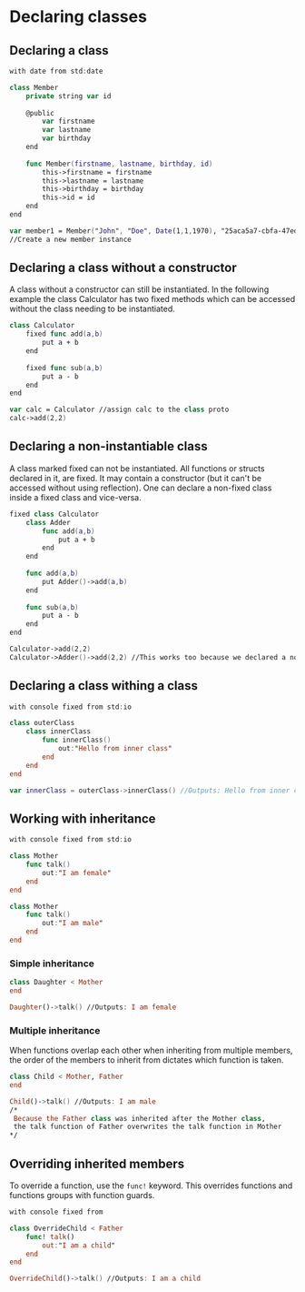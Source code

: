 # Declaring classes

## Declaring a class

```swift
with date from std:date

class Member
    private string var id
    
    @public
        var firstname
        var lastname
        var birthday
    end
    
    func Member(firstname, lastname, birthday, id)
        this->firstname = firstname
        this->lastname = lastname
        this->birthday = birthday
        this->id = id
    end
end

var member1 = Member("John", "Doe", Date(1,1,1970), "25aca5a7-cbfa-47ed-aeb5-f96cb1eb46ee")
//Create a new member instance
```

## Declaring a class without a constructor

A class without a constructor can still be instantiated. In the following example the class Calculator has two fixed methods which can be accessed without the class needing to be instantiated.

```swift
class Calculator
    fixed func add(a,b)
        put a + b
    end
    
    fixed func sub(a,b)
        put a - b
    end
end

var calc = Calculator //assign calc to the class proto
calc->add(2,2)
```

## Declaring a non-instantiable class

A class marked fixed can not be instantiated. All functions or structs declared in it, are fixed. It may contain a constructor \(but it can't be accessed without using reflection\). One can declare a non-fixed class inside a fixed class and vice-versa.

```swift
fixed class Calculator
    class Adder
        func add(a,b)
            put a + b
        end
    end
    
    func add(a,b)
        put Adder()->add(a,b)
    end
    
    func sub(a,b)
        put a - b
    end
end

Calculator->add(2,2)
Calculator->Adder()->add(2,2) //This works too because we declared a non-fixed (instantiable) class inside the fixed class
```

## Declaring a class withing a class

```swift
with console fixed from std:io

class outerClass
    class innerClass
        func innerClass()
            out:"Hello from inner class"
        end
    end
end

var innerClass = outerClass->innerClass() //Outputs: Hello from inner class
```

## Working with inheritance

```swift
with console fixed from std:io

class Mother
    func talk()
        out:"I am female"
    end
end

class Mother
    func talk()
        out:"I am male"
    end
end
```

### Simple inheritance

```swift
class Daughter < Mother
end

Daughter()->talk() //Outputs: I am female
```

### Multiple inheritance

When functions overlap each other when inheriting from multiple members, the order of the members to inherit from dictates which function is taken.

```swift
class Child < Mother, Father
end

Child()->talk() //Outputs: I am male
/*
 Because the Father class was inherited after the Mother class,
 the talk function of Father overwrites the talk function in Mother
*/
```

## Overriding inherited members

To override a function, use the `func!` keyword. This overrides functions and functions groups with function guards.

```swift
with console fixed from 

class OverrideChild < Father
    func! talk()
        out:"I am a child"
    end
end

OverrideChild()->talk() //Outputs: I am a child
```



